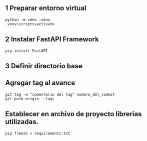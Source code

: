 ## 1 Preparar entorno virtual

    python -m venv .venv 
    .venv\scripts\activate

## 2 Instalar FastAPI Framework

    pip install FastAPI

## 3 Definir directorio base


## Agregar tag al avance 

    git tag -a "comentario del tag" numero_del_commit
    git push origin --tags

## Establecer en archivo de proyecto librerias utilizadas.

    pip freeze > requirements.txt     
